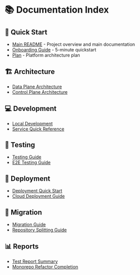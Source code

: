 # 📚 Documentation Index

## 🚀 Quick Start

- [Main README](../README.md) - Project overview and main documentation
- [Onboarding Guide](guides/ONBOARDING.md) - 5-minute quickstart
- [Plan](guides/PLAN.md) - Platform architecture plan

## 🏗️ Architecture

- [Data Plane Architecture](architecture/DATA_PLANE_ARCHITECTURE.md)
- [Control Plane Architecture](architecture/CONTROL_PLANE_ARCHITECTURE.md)

## 💻 Development

- [Local Development](development/LOCAL_DEVELOPMENT.md)
- [Service Quick Reference](development/SERVICE_QUICK_REFERENCE.md)

## 🧪 Testing

- [Testing Guide](testing/TESTING_GUIDE.md)
- [E2E Testing Guide](testing/E2E_TESTING_GUIDE.md)

## 🚀 Deployment

- [Deployment Quick Start](deployment/DEPLOYMENT_QUICK_START.md)
- [Cloud Deployment Guide](deployment/CLOUD_DEPLOYMENT_GUIDE.md)

## 🔄 Migration

- [Migration Guide](migration/MIGRATION_GUIDE.md)
- [Repository Splitting Guide](migration/REPOSITORY_SPLITTING_GUIDE.md)

## 📊 Reports

- [Test Report Summary](reports/TEST_REPORT_SUMMARY.md)
- [Monorepo Refactor Completion](reports/MONOREPO_REFACTOR_COMPLETION.md)
